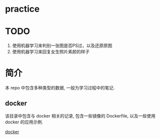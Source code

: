 # practice

# TODO #

1. 使用机器学习来判别一张图是否PS过，以及还原原图
2. 使用机器学习来回复女生照片素颜的样子

# 简介 #

本 repo 中包含多种类型的数据, 一般为学习过程中的笔记.

## docker ##

该目录中包含与 docker 相关的记录, 包含一些镜像的 Dockerfile, 以及一些使用 docker 的应用示例.

[docker](./docker/README.md)
